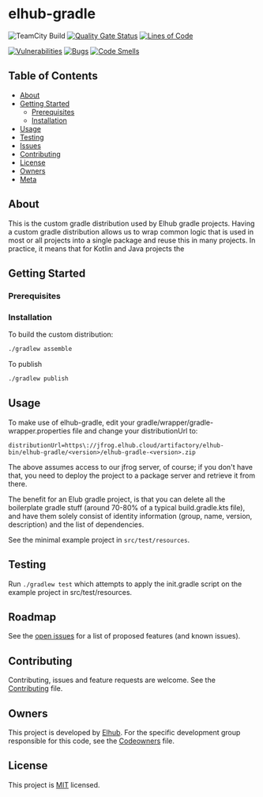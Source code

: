 # elhub-gradle

<!-- PROJECT SHIELDS -->
![TeamCity Build](https://teamcity.elhub.cloud/app/rest/builds/buildType:(id:Test_TestDataGen_AutoRelease)/statusIcon)
[![Quality Gate Status](https://sonar.elhub.cloud/api/project_badges/measure?project=no.elhub.common%3Acommon-elhub-gradle&metric=alert_status)](https://sonar.elhub.cloud/dashboard?id=no.elhub.common%3Acommon-elhub-gradle)
[![Lines of Code](https://sonar.elhub.cloud/api/project_badges/measure?project=no.elhub.common%3Acommon-elhub-gradle&metric=ncloc)](https://sonar.elhub.cloud/dashboard?id=no.elhub.common%3Acommon-elhub-gradle)

[![Vulnerabilities](https://sonar.elhub.cloud/api/project_badges/measure?project=no.elhub.common%3Acommon-elhub-gradle&metric=vulnerabilities)](https://sonar.elhub.cloud/dashboard?id=no.elhub.common%3Acommon-elhub-gradle)
[![Bugs](https://sonar.elhub.cloud/api/project_badges/measure?project=no.elhub.common%3Acommon-elhub-gradle&metric=bugs)](https://sonar.elhub.cloud/dashboard?id=no.elhub.common%3Acommon-elhub-gradle)
[![Code Smells](https://sonar.elhub.cloud/api/project_badges/measure?project=no.elhub.common%3Acommon-elhub-gradle&metric=code_smells)](https://sonar.elhub.cloud/dashboard?id=no.elhub.common%3Acommon-elhub-gradle)

## Table of Contents

* [About](#about)
* [Getting Started](#getting-started)
  * [Prerequisites](#prerequisites)
  * [Installation](#installation)
* [Usage](#usage)
* [Testing](#testing)
* [Issues](link-to-issues)
* [Contributing](link-to-contributing-file)
* [License](link-to-license-file)
* [Owners](link-to-codeowners-file)
* [Meta](#meta)


## About

This is the custom gradle distribution used by Elhub gradle projects. Having a custom gradle distribution allows us to 
wrap common logic that is used in most or all projects into a single package and reuse this in many projects. In practice,
it means that for Kotlin and Java projects the

## Getting Started

### Prerequisites

### Installation

To build the custom distribution:

```sh
./gradlew assemble
```

To publish 
```sh
./gradlew publish
```

## Usage

To make use of elhub-gradle, edit your gradle/wrapper/gradle-wrapper.properties file and change your distributionUrl
to:
```
distributionUrl=https\://jfrog.elhub.cloud/artifactory/elhub-bin/elhub-gradle/<version>/elhub-gradle-<version>.zip
```

The above assumes access to our jfrog server, of course; if you don't have that, you need to deploy the project to
a package server and retrieve it from there.

The benefit for an Elub gradle project, is that you can delete all the boilerplate gradle stuff (around
70-80% of a typical build.gradle.kts file), and have them solely consist of identity information (group,
name, version, description) and the list of dependencies.

See the minimal example project in `src/test/resources`.

## Testing

Run `./gradlew test` which attempts to apply the init.gradle script on the example project in src/test/resources.

## Roadmap

See the
[open issues](https://jira.elhub.cloud/issues/?jql=project%20%3D%20TD%20AND%20component%20%3D%20common-elhub-gradle%20AND%20resolution%20%3D%20Unresolved)
for a list of proposed features (and known issues).

## Contributing

Contributing, issues and feature requests are welcome. See the
[Contributing](https://github.com/elhub.test-konfig/blob/main/CONTRIBUTING.md) file.

## Owners

This project is developed by [Elhub](https://github.com/elhub). For the specific development group responsible for this
code, see the [Codeowners](https://github.com/elhub/common-elhub-gradle/blob/main/CODEOWNERS) file.

## License

This project is [MIT](https://github.com/elhub/common-elhub-gradle/blob/main/LICENSE.md) licensed.
